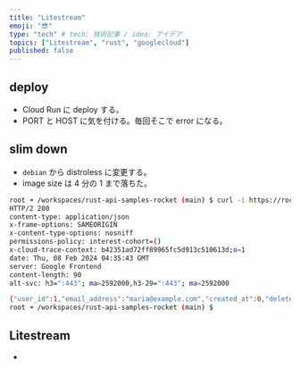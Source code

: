 ```yaml
---
title: "Litestream"
emoji: "😎"
type: "tech" # tech: 技術記事 / idea: アイデア
topics: ["Litestream", "rust", "googlecloud"]
published: false
---
```


## deploy
- Cloud Run に deploy する。
- PORT と HOST に気を付ける。毎回そこで error になる。

## slim down
- `debian` から distroless に変更する。
- image size は 4 分の 1 まで落ちた。
```bash
root ➜ /workspaces/rust-api-samples-rocket (main) $ curl -i https://rocket-hoge-an.a.run.app/users/1
HTTP/2 200 
content-type: application/json
x-frame-options: SAMEORIGIN
x-content-type-options: nosniff
permissions-policy: interest-cohort=()
x-cloud-trace-context: b42351ad72ff89965fc5d913c510613d;o=1
date: Thu, 08 Feb 2024 04:35:43 GMT
server: Google Frontend
content-length: 90
alt-svc: h3=":443"; ma=2592000,h3-29=":443"; ma=2592000

{"user_id":1,"email_address":"maria@example.com","created_at":0,"deleted":0,"settings":""}
root ➜ /workspaces/rust-api-samples-rocket (main) $ 
```

## Litestream
- 


